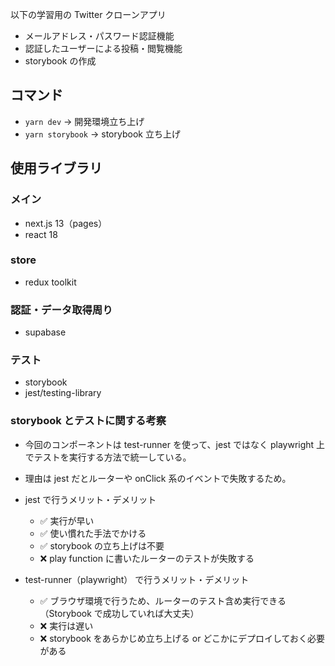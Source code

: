以下の学習用の Twitter クローンアプリ

- メールアドレス・パスワード認証機能
- 認証したユーザーによる投稿・閲覧機能
- storybook の作成

## コマンド

- `yarn dev` -> 開発環境立ち上げ
- `yarn storybook` -> storybook 立ち上げ

## 使用ライブラリ

### メイン

- next.js 13（pages）
- react 18

### store

- redux toolkit

### 認証・データ取得周り

- supabase

### テスト

- storybook
- jest/testing-library

### storybook とテストに関する考察

- 今回のコンポーネントは test-runner を使って、jest ではなく playwright 上でテストを実行する方法で統一している。
- 理由は jest だとルーターや onClick 系のイベントで失敗するため。

- jest で行うメリット・デメリット
  - ✅ 実行が早い
  - ✅ 使い慣れた手法でかける
  - ✅ storybook の立ち上げは不要
  - ❌ play function に書いたルーターのテストが失敗する
- test-runner（playwright） で行うメリット・デメリット
  - ✅ ブラウザ環境で行うため、ルーターのテスト含め実行できる（Storybook で成功していれば大丈夫）
  - ❌ 実行は遅い
  - ❌ storybook をあらかじめ立ち上げる or どこかにデプロイしておく必要がある
